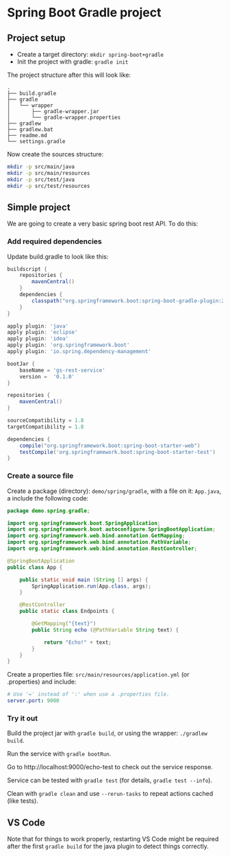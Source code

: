 # Spring Boot Gradle project

## Project setup

* Create a target directory: `mkdir spring-boot+gradle`
* Init the project with gradle: `gradle init`

The project structure after this will look like:

```
.
├── build.gradle
├── gradle
│   └── wrapper
│       ├── gradle-wrapper.jar
│       └── gradle-wrapper.properties
├── gradlew
├── gradlew.bat
├── readme.md
└── settings.gradle
```

Now create the sources structure:

```bash
mkdir -p src/main/java
mkdir -p src/main/resources
mkdir -p src/test/java
mkdir -p src/test/resources
```

## Simple project

We are going to create a very basic spring boot rest API. To do this:

### Add required dependencies

Update build.gradle to look like this:

```groovy
buildscript {
    repositories {
        mavenCentral()
    }
    dependencies {
        classpath("org.springframework.boot:spring-boot-gradle-plugin:2.0.3.RELEASE")
    }
}

apply plugin: 'java'
apply plugin: 'eclipse'
apply plugin: 'idea'
apply plugin: 'org.springframework.boot'
apply plugin: 'io.spring.dependency-management'

bootJar {
    baseName = 'gs-rest-service'
    version =  '0.1.0'
}

repositories {
    mavenCentral()
}

sourceCompatibility = 1.8
targetCompatibility = 1.8

dependencies {
    compile("org.springframework.boot:spring-boot-starter-web")
    testCompile('org.springframework.boot:spring-boot-starter-test')
}
```

### Create a source file

Create a package (directory): `demo/spring/gradle`, with a file on it: `App.java`, a include the following code:

```java
package demo.spring.gradle;

import org.springframework.boot.SpringApplication;
import org.springframework.boot.autoconfigure.SpringBootApplication;
import org.springframework.web.bind.annotation.GetMapping;
import org.springframework.web.bind.annotation.PathVariable;
import org.springframework.web.bind.annotation.RestController;

@SpringBootApplication
public class App {

    public static void main (String [] args) {
        SpringApplication.run(App.class, args);
    }

    @RestController
    public static class Endpoints {

        @GetMapping("{text}")
        public String echo (@PathVariable String text) {

            return "Echo!" + text;
        }        
    }
}
```

Create a properties file: `src/main/resources/application.yml` (or .properties) and include:

```yaml
# Use '=' instead of ':' when use a .properties file.
server.port: 9000
```

### Try it out

Build the project jar with `gradle build`, or using the wrapper: `./gradlew build`. 

Run the service with `gradle bootRun`.

Go to http://localhost:9000/echo-test to check out the service response.

Service can be tested with `gradle test` (for details, `gradle test --info`).

Clean with `gradle clean` and use `--rerun-tasks` to repeat actions cached (like tests).

## VS Code

Note that for things to work properly, restarting VS Code might be required after the first `gradle build` for the java plugin to detect things correctly.

